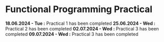 # Functional Programming Practical

**18.06.2024 - Tue :** Practical 1 has been completed 
**25.06.2024 - Wed :** Practical 2 has been completed
**02.07.2024 - Wed :** Practical 3 has been completed
**09.07.2024 - Wed :** Practical 3 has been completed